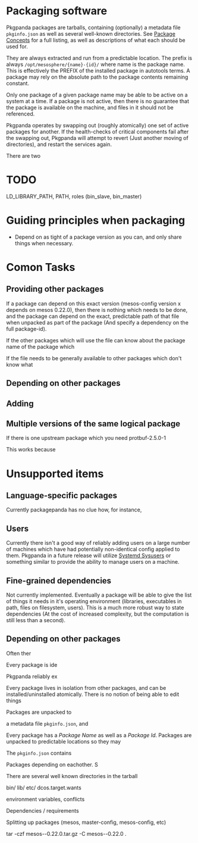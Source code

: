 # Packaging software

Pkgpanda packages are tarballs, containing (optionally) a metadata file `pkginfo.json` as well as several well-known directories. See [Package Concepts](package_concepts.md) for a full listing, as well as descriptions of what each should be used for.

They are always extracted and run from a predictable location. The prefix is always `/opt/mesosphere/{name}-{id}/` where name is the package name. This is effectively the PREFIX of the installed package in autotools terms. A package may rely on the absolute path to the package contents remaining constant.

Only one package of a given package name may be able to be active on a system at a time. If a package is not active, then there is no guarantee that the package is available on the machine, and files in it should not be referenced.

Pkgpanda operates by swapping out (roughly atomically) one set of active packages for another. If the health-checks of critical components fail after the swapping out, Pkgpanda will attempt to revert (Just another moving of directories), and restart the services again.

There are two

# TODO
LD_LIBRARY_PATH, PATH, roles (bin_slave, bin_master)

# Guiding principles when packaging

 - Depend on as tight of a package version as you can, and only share things when necessary.

# Comon Tasks

## Providing other packages

If a package can depend on this exact version (mesos-config version x depends on mesos 0.22.0), then there is nothing which needs to be done, and the package can depend on the exact, predictable path of that file when unpacked as part of the package (And specify a dependency on the full package-id).

If the other packages which will use the file can know about the package name of the package which

If the file needs to be generally available to other packages which don't know what

## Depending on other packages

## Adding

## Multiple versions of the same logical package

If there is one upstream package which you need
protbuf-2.5.0-1

This works because

# Unsupported items

## Language-specific packages

Currently packagepanda has no clue how, for instance,

## Users

Currently there isn't a good way of reliably adding users on a large number of machines which have had potentially non-identical config applied to them. Pkgpanda in a future release will utilize [Systemd Sysusers](http://www.freedesktop.org/software/systemd/man/systemd-sysusers.html) or something similar to provide the ability to manage users on a machine.


## Fine-grained dependencies

Not currently implemented. Eventually a package will be able to give the list of things it needs in it's operating environment (libraries, executables in path, files on filesystem, users). This is a much more robust way to state dependencies (At the cost of increased complexity, but the computation is still less than a second).


## Depending on other packages



Often ther



Every package is ide

Pkgpanda reliably ex

Every package lives in isolation from other packages, and can be installed/uninstalled
atomically. There is no notion of being able to edit things



Packages are unpacked to

a metadata file `pkginfo.json`, and


Every package has a *Package Name* as well as a *Package Id*. Packages are unpacked
to predictable locations so they may

The `pkginfo.json` contains

Packages depending on eachother. S


There
are several well known directories in the tarball

bin/
lib/
etc/
dcos.target.wants

environment variables, conflicts

Dependencies / requirements

Splitting up packages (mesos, master-config, mesos-config, etc)

tar -czf mesos--0.22.0.tar.gz -C mesos--0.22.0 .